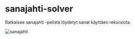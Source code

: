 # sanajahti-solver

Ratkaisee sanajahti -pelistä löydetyt sanat käyttäen rekursiota.

![sanajahti](https://image.winudf.com/v2/image1/dHIuY29tLmZ1Z28ua2VsaW1lYXZpMi5maV9zY3JlZW5fMV8xNTY3MDE1OTQxXzAyNA/screen-1.jpg?fakeurl=1&type=.jpg)

